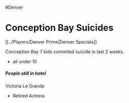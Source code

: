 #Denver
# Conception Bay Suicides

[[../Players/Denver Prime|Denver Specials]]

Conception Bay
7 kids commited suicide in last 2 weeks.
- all under 10


##### People still in hotel
Victoria Le Grande
- Retired Actress